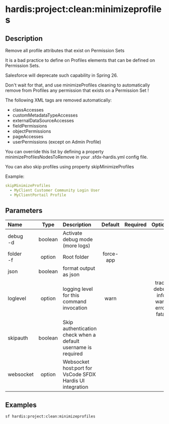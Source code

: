 <!-- This file has been generated with command 'sf hardis:doc:plugin:generate'. Please do not update it manually or it may be overwritten -->
# hardis:project:clean:minimizeprofiles

## Description

Remove all profile attributes that exist on Permission Sets

It is a bad practice to define on Profiles elements that can be defined on Permission Sets.

Salesforce will deprecate such capability in Spring 26.

Don't wait for that, and use minimizeProfiles cleaning to automatically remove from Profiles any permission that exists on a Permission Set !

The following XML tags are removed automatically:

- classAccesses
- customMetadataTypeAccesses
- externalDataSourceAccesses
- fieldPermissions
- objectPermissions
- pageAccesses
- userPermissions (except on Admin Profile)

You can override this list by defining a property minimizeProfilesNodesToRemove in your .sfdx-hardis.yml config file.

You can also skip profiles using property skipMinimizeProfiles

Example:

```yaml
skipMinimizeProfiles
  - MyClient Customer Community Login User
  - MyClientPortail Profile
```


## Parameters

| Name          |  Type   | Description                                                   |  Default  | Required |                        Options                        |
|:--------------|:-------:|:--------------------------------------------------------------|:---------:|:--------:|:-----------------------------------------------------:|
| debug<br/>-d  | boolean | Activate debug mode (more logs)                               |           |          |                                                       |
| folder<br/>-f | option  | Root folder                                                   | force-app |          |                                                       |
| json          | boolean | format output as json                                         |           |          |                                                       |
| loglevel      | option  | logging level for this command invocation                     |   warn    |          | trace<br/>debug<br/>info<br/>warn<br/>error<br/>fatal |
| skipauth      | boolean | Skip authentication check when a default username is required |           |          |                                                       |
| websocket     | option  | Websocket host:port for VsCode SFDX Hardis UI integration     |           |          |                                                       |

## Examples

```shell
sf hardis:project:clean:minimizeprofiles
```


